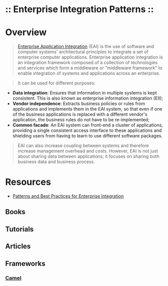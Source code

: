:: Enterprise Integration Patterns ::
=====================================

# Overview

> [Enterprise Application Integration](https://en.wikipedia.org/wiki/Enterprise_application_integration) (EAI) is the use of software and computer systems' architectural principles to integrate a set of enterprise computer applications. Enterprise application integration is an integration framework composed of a collection of technologies and services which form a middleware or "middleware framework" to enable integration of systems and applications across an enterprise.

> It can be used for different purposes:
- **Data integration**: Ensures that information in multiple systems is kept consistent. This is also known as enterprise information integration (EII);
- **Vendor independence**: Extracts business policies or rules from applications and implements them in the EAI system, so that even if one of the business applications is replaced with a different vendor's application, the business rules do not have to be re-implemented;
- **Common facade**: An EAI system can front-end a cluster of applications, providing a single consistent access interface to these applications and shielding users from having to learn to use different software packages.

> EAI can also increase coupling between systems and therefore increase management overhead and costs. However, EAI is not just about sharing data between applications; it focuses on sharing both business data and business process.

# Resources

- [Patterns and Best Practices for Enterprise Integration](http://www.enterpriseintegrationpatterns.com/)

## Books

## Tutorials

## Articles

## Frameworks

### [Camel](Camel.md)
